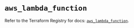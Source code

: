 # `aws_lambda_function`

Refer to the Terraform Registry for docs: [`aws_lambda_function`](https://registry.terraform.io/providers/hashicorp/aws/6.14.0/docs/resources/lambda_function).
